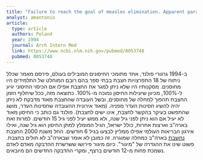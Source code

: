 ```yaml
---
title: "Failure to reach the goal of measles elimination. Apparent paradox of measles infections in immunized persons"
analyst: amantonio
article:
  type: article
  authors: Poland
  year: 1994
  journal: Arch Intern Med
  link: https://www.ncbi.nlm.nih.gov/pubmed/8053748
  pubmed: 8053748
---
```


ב-1994 גרגורי פולנד, אחד מתומכי החיסונים המובילים בעולם, פירסם מאמר שכלל ניתוח של 18 התפרצויות חצבת בבתי ספר בהם רובם המוחלט של התלמידים היו מחוסנים. מסקנותיו היו שלא ניתן למגר את החצבת אפילו אם הכיסוי החיסוני יגיע ל-100%, מכיוון שיעילות החיסון נמוכה מ-100%. כתוצאה מזה, ככל שיחלוף הזמן החצבת תהפוך למחלה של מחוסנים, ובשל העובדה שהחצבת מאוד מדבקת לא ניתן יהיה להשיג חסינות העדר מפניה. (מאוד אירונית ההעובדה שחסינות העדר, מושג שהתפשט בעיקר בהקשר לחצבת, אינו ישים לחצבת).
פולנד גם כותב כי החיסון מאוד לא יעיל אם הוא ניתן לפני גיל שנה, ולא ממש יעיל לפני גיל 15 חודשים. למרות זאת בארה"ב וארצות אחרות, כולל ישראל, הגיל המומלץ למתן החיסון הוא גיל שנה, ואילו אירגון הבריאות העולמי אפילו ממליץ לבצעו בגיל 6 חודשים.
החל משנת 2000 החצבת [נחשבת](https://www.cdc.gov/measles/about/history.html) בארה"ב כמחלה שמוגרה. זה כמובן לא אומר שבארה"ב לא חולים בחצבת. פשוט שינו את ההגדרה של "מיגור". כיום מיגור פירושו ששרשרת ההדבקה מאדם לאדם נשמכת פחות מ-12 חודשים ברצף, ומקרי ההדבקה החדשים הם מיובאים.
